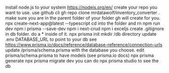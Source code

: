 install node.js to your system https://nodejs.org/en/
create your repo you want to use.
use github cli gh repo clone mrdatawolf/inventory_converter .  make sure you are in the parent folder of your folder gh will create for you.
npx create-next-app@latest --typescript
cd into the folder and rn npm run dev
npm i prisma --save-dev
npm i next-crud
npm i exceljs
create .gitignore in db folder.  do a * inside of it.
npx prisma init
mkdir /db directory
update .env DATABASE_URL to point to your db see https://www.prisma.io/docs/reference/database-reference/connection-urls
update /prisma/schema.prisma with the database you choose.
edit prisma/schema.prisma to have models (see prisma.io docs)
npx prisma generate
npx prisma migrate dev
you can do npx prisma studio to see the db